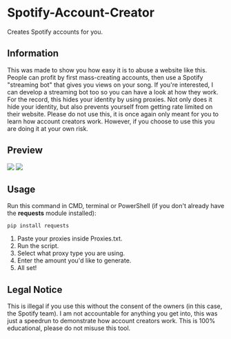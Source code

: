 # Spotify-Account-Creator
Creates Spotify accounts for you.

## Information
This was made to show you how easy it is to abuse a website like this. People can profit by first mass-creating accounts, then use a Spotify "streaming bot" that gives you views on your song. If you're interested, I can develop a streaming bot too so you can have a look at how they work. For the record, this hides your identity by using proxies. Not only does it hide your identity, but also prevents yourself from getting rate limited on their website. Please do not use this, it is once again only meant for you to learn how account creators work. However, if you choose to use this you are doing it at your own risk.

## Preview
![](https://i.imgur.com/w6uwpH6.png)
![](https://i.imgur.com/ANk2cbq.png)

## Usage
Run this command in CMD, terminal or PowerShell (if you don't already have the **requests** module installed):
```
pip install requests
```
1. Paste your proxies inside Proxies.txt.
2. Run the script.
3. Select what proxy type you are using.
4. Enter the amount you'd like to generate.
5. All set!

## Legal Notice
This is illegal if you use this without the consent of the owners (in this case, the Spotify team). I am not accountable for anything you get into, this was just a speedrun to demonstrate how account creators work. This is 100% educational, please do not misuse this tool.
